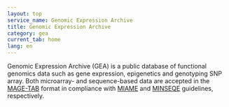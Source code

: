 ```yaml
---
layout: top
service_name: Genomic Expression Archive
title: Genomic Expression Archive
category: gea
current_tab: home
lang: en
---
```


Genomic Expression Archive (GEA) is a public database of functional genomics data such as gene expression, epigenetics and genotyping SNP array. Both microarray- and sequence-based data are accepted in the [MAGE-TAB](https://www.ebi.ac.uk/arrayexpress/help/magetab_spec.html) format in compliance with [MIAME](http://fged.org/projects/miame/) and [MINSEQE](http://fged.org/projects/minseqe/) guidelines, respectively.